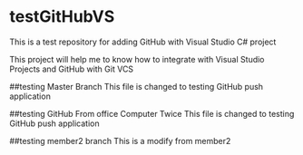 # testGitHubVS
This is a test repository for adding GitHub with Visual Studio C# project

<p>This project will help me to know how to integrate with Visual Studio Projects and GitHub with Git VCS</P>

##testing Master Branch
This file is changed to testing GitHub push application

##testing GitHub From office Computer Twice
This file is changed to testing GitHub push application

##testing member2 branch
This is a modify from member2
